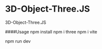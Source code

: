 # 3D-Object-Three.JS
 3D-Object-Three.JS
 
 ####Usage
 npm install
 npm i three
 npm i vite
 
 npm run dev
